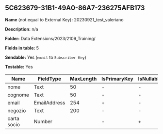 ## 5C623679-31B1-49A0-86A7-236275AFB173

**Name** (not equal to External Key)**:** 20230921_test_valeriano

**Description:** n/a

**Folder:** Data Extensions/2023/2109_Training/

**Fields in table:** 5

**Sendable:** Yes (`email` to `Subscriber Key`)

**Testable:** Yes

| Name | FieldType | MaxLength | IsPrimaryKey | IsNullable | DefaultValue |
| --- | --- | --- | --- | --- | --- |
| nome | Text | 50 | - | - |  |
| cognome | Text | 50 | - | - |  |
| email | EmailAddress | 254 | + | - |  |
| negozio | Text | 200 | - | - |  |
| carta socio | Number |  | - | + | 123456789 |
